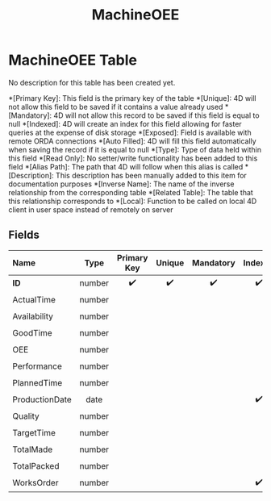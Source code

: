 ﻿---
layout: default
title: MachineOEE
parent: Tables
---
# MachineOEE Table
No description for this table has been created yet.

*[Primary Key]: This field is the primary key of the table
*[Unique]: 4D will not allow this field to be saved if it contains a value already used
*[Mandatory]: 4D will not allow this record to be saved if this field is equal to null
*[Indexed]: 4D will create an index for this field allowing for faster queries at the expense of disk storage
*[Exposed]: Field is available with remote ORDA connections
*[Auto Filled]: 4D will fill this field automatically when saving the record if it is equal to null
*[Type]: Type of data held within this field
*[Read Only]: No setter/write functionality has been added to this field
*[Alias Path]: The path that 4D will follow when this alias is called
*[Description]: This description has been manually added to this item for documentation purposes
*[Inverse Name]: The name of the inverse relationship from the corresponding table
*[Related Table]: The table that this relationship corresponds to
*[Local]: Function to be called on local 4D client in user space instead of remotely on server
## Fields

|Name|Type|Primary Key|Unique|Mandatory|Indexed|Exposed|Auto Filled|Description|
|:---|:---:|:---:|:---:|:---:|:---:|:---:|:---:|:---:|
|**ID**|number|✔️|✔️|✔️|✔️|✔️|✔️||
|ActualTime|number|||||✔️|||
|Availability|number|||||✔️|||
|GoodTime|number|||||✔️|||
|OEE|number|||||✔️|||
|Performance|number|||||✔️|||
|PlannedTime|number|||||✔️|||
|ProductionDate|date||||✔️|✔️|||
|Quality|number|||||✔️|||
|TargetTime|number|||||✔️|||
|TotalMade|number|||||✔️|||
|TotalPacked|number|||||✔️|||
|WorksOrder|number||||✔️|✔️|||